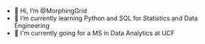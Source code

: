 - 👋 Hi, I’m @MorphingGrid
- 🌱 I’m currently learning Python and SQL for Statistics and Data Engineering
- 🤠 I'm currently going for a MS in Data Analytics at UCF

<!---
MorphingGrid/MorphingGrid is a ✨ special ✨ repository because its `README.md` (this file) appears on your GitHub profile.
You can click the Preview link to take a look at your changes.
--->
